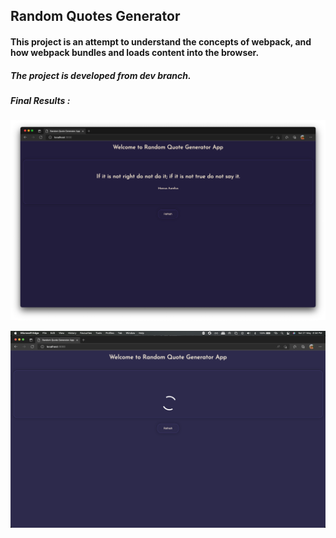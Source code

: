 ## Random Quotes Generator

#### This project is an attempt to understand the concepts of webpack, and how webpack bundles and loads content into the browser.

##### The project is developed from dev branch.

##### Final Results :

![HomePage](./screenshots/RQGA-homepage.jpeg)

![Loading](./screenshots/RQGA-loading.png)
